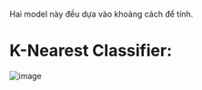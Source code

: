 Hai model này đều dựa vào khoảng cách để tính.

# K-Nearest Classifier:

![image](https://user-images.githubusercontent.com/10974517/64253435-81deca00-cf47-11e9-9243-64361eb52fa9.png)
